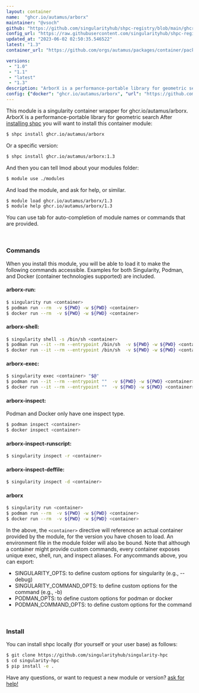 ```yaml
---
layout: container
name:  "ghcr.io/autamus/arborx"
maintainer: "@vsoch"
github: "https://github.com/singularityhub/shpc-registry/blob/main/ghcr.io/autamus/arborx/container.yaml"
config_url: "https://raw.githubusercontent.com/singularityhub/shpc-registry/main/ghcr.io/autamus/arborx/container.yaml"
updated_at: "2023-06-02 02:50:35.546522"
latest: "1.3"
container_url: "https://github.com/orgs/autamus/packages/container/package/arborx"

versions:
 - "1.0"
 - "1.1"
 - "latest"
 - "1.3"
description: "ArborX is a performance-portable library for geometric search"
config: {"docker": "ghcr.io/autamus/arborx", "url": "https://github.com/orgs/autamus/packages/container/package/arborx", "maintainer": "@vsoch", "description": "ArborX is a performance-portable library for geometric search", "latest": {"1.3": "sha256:e535b0f07e17a61d64f399f67076906062425739d2635d8fd71c0ccca187919f"}, "tags": {"1.0": "sha256:d4c1d3e22344cf4c8f3d4b2a4a8f5532b303dc7a75a37c55c463a685b359a03b", "1.1": "sha256:e5970b877b4e9233373440babb70df8db1af648fbe94359f5e8225d833cb23fa", "latest": "sha256:e535b0f07e17a61d64f399f67076906062425739d2635d8fd71c0ccca187919f", "1.3": "sha256:e535b0f07e17a61d64f399f67076906062425739d2635d8fd71c0ccca187919f"}}
---
```


This module is a singularity container wrapper for ghcr.io/autamus/arborx.
ArborX is a performance-portable library for geometric search
After [installing shpc](#install) you will want to install this container module:


```bash
$ shpc install ghcr.io/autamus/arborx
```

Or a specific version:

```bash
$ shpc install ghcr.io/autamus/arborx:1.3
```

And then you can tell lmod about your modules folder:

```bash
$ module use ./modules
```

And load the module, and ask for help, or similar.

```bash
$ module load ghcr.io/autamus/arborx/1.3
$ module help ghcr.io/autamus/arborx/1.3
```

You can use tab for auto-completion of module names or commands that are provided.

<br>

### Commands

When you install this module, you will be able to load it to make the following commands accessible.
Examples for both Singularity, Podman, and Docker (container technologies supported) are included.

#### arborx-run:

```bash
$ singularity run <container>
$ podman run --rm  -v ${PWD} -w ${PWD} <container>
$ docker run --rm  -v ${PWD} -w ${PWD} <container>
```

#### arborx-shell:

```bash
$ singularity shell -s /bin/sh <container>
$ podman run --it --rm --entrypoint /bin/sh  -v ${PWD} -w ${PWD} <container>
$ docker run --it --rm --entrypoint /bin/sh  -v ${PWD} -w ${PWD} <container>
```

#### arborx-exec:

```bash
$ singularity exec <container> "$@"
$ podman run --it --rm --entrypoint ""  -v ${PWD} -w ${PWD} <container> "$@"
$ docker run --it --rm --entrypoint ""  -v ${PWD} -w ${PWD} <container> "$@"
```

#### arborx-inspect:

Podman and Docker only have one inspect type.

```bash
$ podman inspect <container>
$ docker inspect <container>
```

#### arborx-inspect-runscript:

```bash
$ singularity inspect -r <container>
```

#### arborx-inspect-deffile:

```bash
$ singularity inspect -d <container>
```



#### arborx

```bash
$ singularity run <container>
$ podman run --rm  -v ${PWD} -w ${PWD} <container>
$ docker run --rm  -v ${PWD} -w ${PWD} <container>
```


In the above, the `<container>` directive will reference an actual container provided
by the module, for the version you have chosen to load. An environment file in the
module folder will also be bound. Note that although a container
might provide custom commands, every container exposes unique exec, shell, run, and
inspect aliases. For anycommands above, you can export:

 - SINGULARITY_OPTS: to define custom options for singularity (e.g., --debug)
 - SINGULARITY_COMMAND_OPTS: to define custom options for the command (e.g., -b)
 - PODMAN_OPTS: to define custom options for podman or docker
 - PODMAN_COMMAND_OPTS: to define custom options for the command

<br>

### Install

You can install shpc locally (for yourself or your user base) as follows:

```bash
$ git clone https://github.com/singularityhub/singularity-hpc
$ cd singularity-hpc
$ pip install -e .
```

Have any questions, or want to request a new module or version? [ask for help!](https://github.com/singularityhub/singularity-hpc/issues)